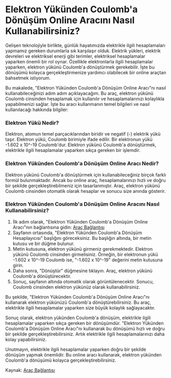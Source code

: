 Elektron Yükünden Coulomb'a Dönüşüm Online Aracını Nasıl Kullanabilirsiniz?
===========================================================================

Gelişen teknolojiyle birlikte, günlük hayatımızda elektrikle ilgili hesaplamaları yapmamız gereken durumlarla sık karşılaşır olduk. Elektrik yükleri, elektrik devreleri ve elektriksel enerji gibi terimler, elektriksel hesaplamalar yaparken önemli bir rol oynar. Özellikle elektronlarla ilgili hesaplamalar yaparken, elektron yükünü Coulomb'a dönüştürmek gerekebilir. İşte bu dönüşümü kolayca gerçekleştirmenize yardımcı olabilecek bir online araçtan bahsetmek istiyorum.

Bu makalede, "Elektron Yükünden Coulomb'a Dönüşüm Online Aracı"nı nasıl kullanabileceğinizi adım adım açıklayacağım. Bu araç, elektron yükünü Coulomb cinsinden hesaplamak için kullanılır ve hesaplamalarınızı kolaylıkla yapabilmenizi sağlar. İşte bu aracı kullanmanın temel bilgileri ve nasıl kullanılacağı hakkında bilgiler:

### Elektron Yükü Nedir?

Elektron, atomun temel parçacıklarından biridir ve negatif (-) elektrik yükü taşır. Elektron yükü, Coulomb birimiyle ifade edilir. Bir elektronun yükü -1.602 x 10^-19 Coulomb'dur. Elektron yükünü Coulomb'a dönüştürmek, elektrikle ilgili hesaplamalar yaparken sıkça gereken bir işlemdir.

### Elektron Yükünden Coulomb'a Dönüşüm Online Aracı Nedir?

Elektron yükünü Coulomb'a dönüştürmek için kullanabileceğiniz birçok farklı formül bulunmaktadır. Ancak bu online araç, hesaplamalarınızı hızlı ve doğru bir şekilde gerçekleştirebilmeniz için tasarlanmıştır. Araç, elektron yükünü Coulomb cinsinden otomatik olarak hesaplar ve sonucu size anında gösterir.

### Elektron Yükünden Coulomb'a Dönüşüm Online Aracını Nasıl Kullanabilirsiniz?

1. İlk adım olarak, "Elektron Yükünden Coulomb'a Dönüşüm Online Aracı"nın bağlantısına gidin: [Araç Bağlantısı](https://www.onlinecalculatorsfree.com/tr/convert/electron-to-coulomb.html)
2. Sayfanın ortasında, "Elektron Yükünden Coulomb'a Dönüşüm Hesaplayıcısı" başlığını göreceksiniz. Bu başlığın altında, bir metin kutusu ve bir düğme bulunur.
3. Metin kutusuna, elektron yükünü girmeniz gerekmektedir. Elektron yükünü Coulomb cinsinden girmelisiniz. Örneğin, bir elektronun yükü -1.602 x 10^-19 Coulomb ise, "-1.602 x 10^-19" değerini metin kutusuna girin.
4. Daha sonra, "Dönüştür" düğmesine tıklayın. Araç, elektron yükünü Coulomb'a dönüştürecektir.
5. Sonuç, sayfanın altında otomatik olarak görüntülenecektir. Sonucu, Coulomb cinsinden elektron yükünüz olarak kullanabilirsiniz.

Bu şekilde, "Elektron Yükünden Coulomb'a Dönüşüm Online Aracı"nı kullanarak elektron yükünüzü Coulomb'a dönüştürebilirsiniz. Bu araç, elektrikle ilgili hesaplamalar yaparken size büyük kolaylık sağlayacaktır.

Sonuç olarak, elektron yükünden Coulomb'a dönüşüm, elektrikle ilgili hesaplamalar yaparken sıkça gereken bir dönüşümdür. "Elektron Yükünden Coulomb'a Dönüşüm Online Aracı"nı kullanarak bu dönüşümü hızlı ve doğru bir şekilde gerçekleştirebilirsiniz. Artık elektrikle ilgili hesaplamalarınızı daha kolay yapabilirsiniz.

Unutmayın, elektrikle ilgili hesaplamalar yaparken doğru bir şekilde dönüşüm yapmak önemlidir. Bu online aracı kullanarak, elektron yükünden Coulomb'a dönüşümü kolayca gerçekleştirebilirsiniz.

Kaynak: [Araç Bağlantısı](https://www.onlinecalculatorsfree.com/tr/convert/electron-to-coulomb.html)